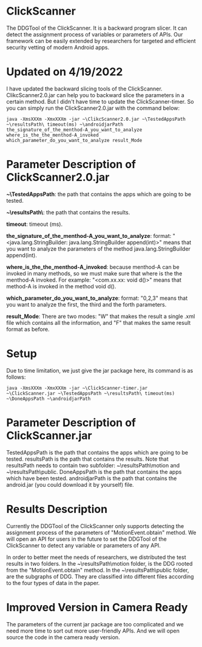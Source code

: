 # ClickScanner 
The DDGTool of the ClickScanner. It is a backward program slicer. It can detect the assignment process of variables or parameters of APIs. Our framework can be easily extended by researchers for targeted and efficient security vetting of modern Android apps.

# Updated on 4/19/2022
I have updated the backward slicing tools of the ClickScanner. ClikcScanner2.0.jar can help you to backward slice the parameters in a certain method. But I didn't have time to update the ClickScanner-timer. So you can simply run the ClickScanner2.0.jar with the command below:

```
java -XmsXXXm -XmxXXXm -jar ~\ClikcScanner2.0.jar ~\TestedAppsPath ~\resultsPath\ timeout(ms) ~\androidjarPath the_signature_of_the_menthod-A_you_want_to_analyze where_is_the_the_menthod-A_invoked which_parameter_do_you_want_to_analyze result_Mode
```
# Parameter Description of ClickScanner2.0.jar

**~\\TestedAppsPath**: the path that contains the apps which are going to be tested.

**~\\resultsPath\\**: the path that contains the results.

**timeout**: timeout (ms).

**the_signature_of_the_menthod-A_you_want_to_analyze**: format: "<java.lang.StringBuilder: java.lang.StringBuilder append(int)>" means that you want to analyze the parameters of the method java.lang.StringBuilder append(int).

**where_is_the_the_menthod-A_invoked**: because menthod-A can be invoked in many methods, so we must make sure that where is the the menthod-A invoked. For example: "<com.xx.xx: void d()>" means that method-A is invoked in the method void d().

**which_parameter_do_you_want_to_analyze**: format: "0,2,3" means that you want to analyze the first, the third and the forth parameters.

**result_Mode**: There are two modes: "W" that makes the result a single .xml file which contains all the information, and "F" that makes the same result format as before.

# Setup
Due to time limitation, we just give the jar package here, its command is as follows:
```
java -XmsXXXm -XmxXXXm -jar ~\ClickScanner-timer.jar ~\ClickScanner.jar ~\TestedAppsPath ~\resultsPath\ timeout(ms) ~\DoneAppsPath ~\androidjarPath
```
# Parameter Description of ClickScanner.jar
TestedAppsPath is the path that contains the apps which are going to be tested. resultsPath is the path that contains the results. Note that resultsPath needs to contain two subfolder: ~\resultsPath\motion and ~\resultsPath\public. DoneAppsPath is the path that contains the apps which have been tested. androidjarPath is the path that contains the android.jar (you could download it by yourself) file.

# Results Description
Currently the DDGTool of the ClickScanner only supports detecting the assignment process of the parameters of "MotionEvent.obtain" method. We will open an API for users in the future to set the DDGTool of the ClickScanner to detect any variable or parameters of any API.

In order to better meet the needs of researchers, we distributed the test results in two folders. In the ~\resultsPath\motion folder, is the DDG rooted from the "MotionEvent.obtain" method. In the ~\resultsPath\public folder, are the subgraphs of DDG. They are classified into different files according to the four types of data in the paper.

# Improved Version in Camera Ready
The parameters of the current jar package are too complicated and we need more time to sort out more user-friendly APIs. And we will open source the code in the camera ready version.
